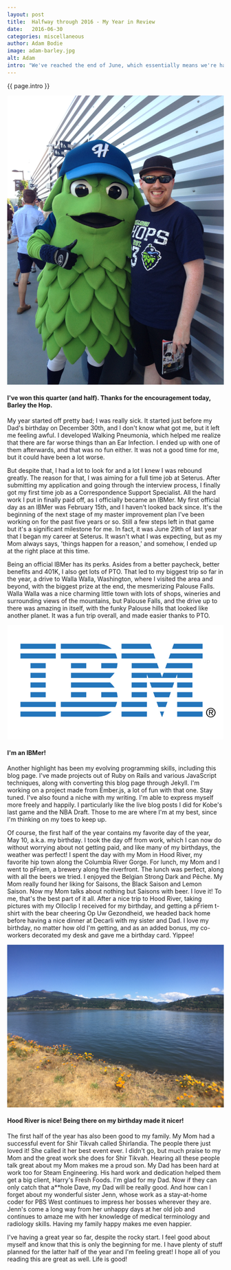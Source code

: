 ```yaml
---
layout: post
title:  Halfway through 2016 - My Year in Review
date:   2016-06-30
categories: miscellaneous
author: Adam Bodie
image: adam-barley.jpg
alt: Adam
intro: "We've reached the end of June, which essentially means we're halfway through the year.  I've had a successful year so far, and I'm aiming to continue that with an even better second half of the year.  So here's to me, but also to those who have supported me along the way, because I wouldn't be the person I am without the loving support of my family and friends."
---
```

<div class="article">
<p> {{ page.intro }}</p>
<div class="blog-pic">
		<img src="/img/adam-barley.jpg" data-toggle="tooltip" title="Adam" class="image block img-responsive">
		<h4>I've won this quarter (and half).  Thanks for the encouragement today, Barley the Hop.</h4>
</div>

<p>My year started off pretty bad; I was really sick.  It started just before my Dad's birthday on December 30th, and I don't know what got me, but it left me feeling awful.  I developed Walking Pneumonia, which helped me realize that there are far worse things than an Ear Infection.  I ended up with one of them afterwards, and that was no fun either.  It was not a good time for me, but it could have been a lot worse.</p>

<p>But despite that, I had a lot to look for and a lot I knew I was rebound greatly.  The reason for that, I was aiming for a full time job at Seterus.  After submitting my application and going through the interview process, I finally got my first time job as a Correspondence Support Specialist.  All the hard work I put in finally paid off, as I officially became an IBMer.  My first official day as an IBMer was February 15th, and I haven't looked back since.  It's the beginning of the next stage of my master improvement plan I've been working on for the past five years or so.  Still a few steps left in that game but it's a significant milestone for me.  In fact, it was June 29th of last year that I began my career at Seterus.  It wasn't what I was expecting, but as my Mom always says, 'things happen for a reason,' and somehow, I ended up at the right place at this time.</p>
<p>Being an official IBMer has its perks.  Asides from a better paycheck, better benefits and 401K, I also get lots of PTO.  That led to my biggest trip so far in the year, a drive to Walla Walla, Washington, where I visited the area and beyond, with the biggest prize at the end, the mesmerizing Palouse Falls.  Walla Walla was a nice charming little town with lots of shops, wineries and surrounding views of the mountains, but Palouse Falls, and the drive up to there was amazing in itself, with the funky Palouse hills that looked like another planet.  It was a fun trip overall, and made easier thanks to PTO.</p>

<div class="blog-pic" style="float: left">
		<img src="/img/IBM.jpg" data-toggle="tooltip" title="IBM" class="image block img-responsive">
		<h4>I'm an IBMer!</h4>
</div>

<p>Another highlight has been my evolving programming skills, including this blog page.  I've made projects out of Ruby on Rails and various JavaScript techniques, along with converting this blog page through Jekyll.  I'm working on a project made from Ember.js, a lot of fun with that one.  Stay tuned.  I've also found a niche with my writing.  I'm able to express myself more freely and happily.  I particularly like the live blog posts I did for Kobe's last game and the NBA Draft.  Those to me are where I'm at my best, since I'm thinking on my toes to keep up.</p>

<p>Of course, the first half of the year contains my favorite day of the year, May 10, a.k.a. my birthday.  I took the day off from work, which I can now do without worrying about not getting paid, and like many of my birthdays, the weather was perfect!  I spent the day with my Mom in Hood River, my favorite hip town along the Columbia River Gorge.  For lunch, my Mom and I went to pFriem, a brewery along the riverfront.  The lunch was perfect, along with all the beers we tried.  I enjoyed the Belgian Strong Dark and Pêche.  My Mom really found her liking for Saisons, the Black Saison and Lemon Saison. Now my Mom talks about nothing but Saisons with beer.  I love it!  To me, that's the best part of it all.  After a nice trip to Hood River, taking pictures with my Olloclip I received for my birthday, and getting a pFriem t-shirt with the bear cheering Op Uw Gezondheid, we headed back home before having a nice dinner at Decarli with my sister and Dad.  I love my birthday, no matter how old I'm getting, and as an added bonus, my co-workers decorated my desk and gave me a birthday card.  Yippee!</p>

<div class="blog-pic">
		<img src="/img/hood-river.jpg" data-toggle="tooltip" title="Hood River" class="image block img-responsive">
		<h4>Hood River is nice!  Being there on my birthday made it nicer!</h4>
</div>

<p>The first half of the year has also been good to my family.  My Mom had a successful event for Shir Tikvah called Shirlandia.  The people there just loved it!  She called it her best event ever.  I didn't go, but much praise to my Mom and the great work she does for Shir Tikvah.  Hearing all these people talk great about my Mom makes me a proud son.  My Dad has been hard at work too for Steam Engineering.  His hard work and dedication helped them get a big client, Harry's Fresh Foods.  I'm glad for my Dad.  Now if they can only catch that a**hole Dave, my Dad will be really good.  And how can I forget about my wonderful sister Jenn, whose work as a stay-at-home coder for PBS West continues to impress her bosses wherever they are.  Jenn's come a long way from her unhappy days at her old job and continues to amaze me with her knowledge of medical terminology and radiology skills.  Having my family happy makes me even happier.</p>

<p>I've having a great year so far, despite the rocky start.  I feel good about myself and know that this is only the beginning for me.  I have plenty of stuff planned for the latter half of the year and I'm feeling great!  I hope all of you reading this are great as well.  Life is good!</p>

</div>

